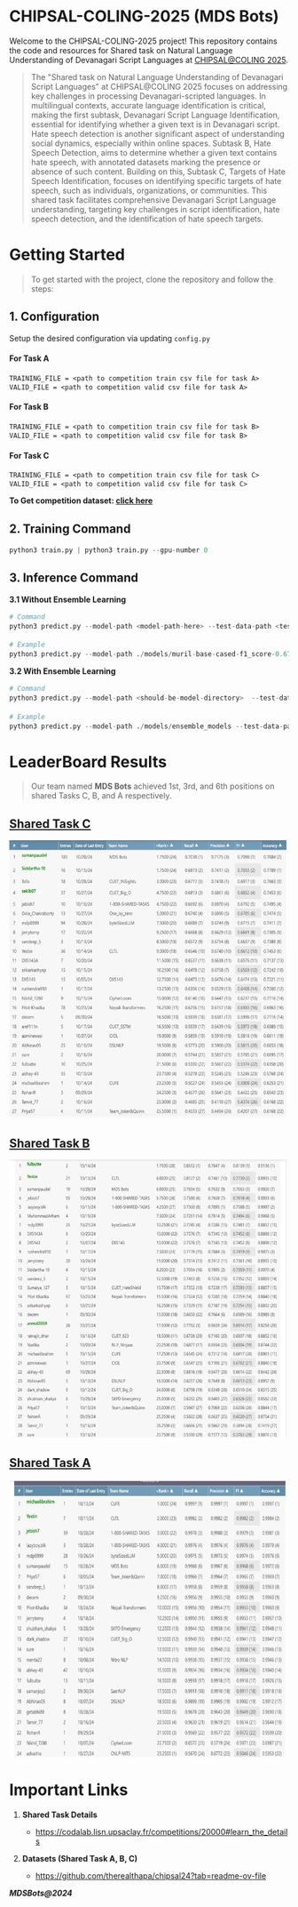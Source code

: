 # CHIPSAL-COLING-2025 (MDS Bots)

Welcome to the CHIPSAL-COLING-2025 project! This repository contains the code and resources for Shared task on Natural Language Understanding of Devanagari Script Languages at [CHIPSAL@COLING 2025](https://sites.google.com/view/chipsal/home).
> The "Shared task on Natural Language Understanding of Devanagari Script Languages" at CHIPSAL@COLING 2025 focuses on addressing key challenges in processing Devanagari-scripted languages. In multilingual contexts, accurate language identification is critical, making the first subtask, Devanagari Script Language Identification, essential for identifying whether a given text is in Devanagari script. Hate speech detection is another significant aspect of understanding social dynamics, especially within online spaces. Subtask B, Hate Speech Detection, aims to determine whether a given text contains hate speech, with annotated datasets marking the presence or absence of such content. Building on this, Subtask C, Targets of Hate Speech Identification, focuses on identifying specific targets of hate speech, such as individuals, organizations, or communities. This shared task facilitates comprehensive Devanagari Script Language understanding, targeting key challenges in script identification, hate speech detection, and the identification of hate speech targets.

# Getting Started
> To get started with the project, clone the repository and follow the steps:

## 1. **Configuration**  
Setup the desired configuration via updating `config.py`

#### For Task A
```python3
TRAINING_FILE = <path to competition train csv file for task A>
VALID_FILE = <path to competition valid csv file for task A>
```
#### For Task B
```python3
TRAINING_FILE = <path to competition train csv file for task B>
VALID_FILE = <path to competition valid csv file for task B>
```
#### For Task C
```python3
TRAINING_FILE = <path to competition train csv file for task C>
VALID_FILE = <path to competition valid csv file for task C>
```

**To Get competition dataset: [click here](https://github.com/therealthapa/chipsal24?tab=readme-ov-file)**

## 2. **Training Command**  
```python
python3 train.py | python3 train.py --gpu-number 0
```

## 3. **Inference Command**
**3.1 Without Ensemble Learning**
```python
# Command
python3 predict.py --model-path <model-path-here> --test-data-path <test-path-here> --submission-file-path <submission-csv-file-path>

# Example
python3 predict.py --model-path ./models/muril-base-cased-f1_score-0.6789460853867482.bin --test-data-path ./data/taskc/test.csv --submission-file-path ./submissions/submission.json
```

**3.2 With Ensemble Learning**

```python
# Command
python3 predict.py --model-path <should-be-model-directory>  --test-data-path ./data/taskc/test.csv  --submission-file-path ./submissions/test.json --ensemble soft_vote

# Example
python3 predict.py --model-path ./models/ensemble_models --test-data-path ./data/taskc/test.csv  --submission-file-path ./submissions/test.json --ensemble soft_vote
```

# LeaderBoard Results
> Our team named **MDS Bots** achieved 1st, 3rd, and 6th positions on shared Tasks C, B, and A respectively.
## [Shared Task C](https://codalab.lisn.upsaclay.fr/competitions/20000#results)
<img src="assets/1.png" width=500 height=500>

## [Shared Task B](https://codalab.lisn.upsaclay.fr/competitions/20000#results)

<img src="assets/2.png" width=500 height=500>

## [Shared Task A](https://codalab.lisn.upsaclay.fr/competitions/20000#results)
<img src="assets/3.png" width=500 height=500>

# Important Links  
1. **Shared Task Details**
    - https://codalab.lisn.upsaclay.fr/competitions/20000#learn_the_details

2. **Datasets (Shared Task A, B, C)**
    - https://github.com/therealthapa/chipsal24?tab=readme-ov-file

**_MDSBots@2024_**